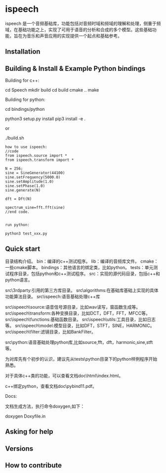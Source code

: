 ispeech
========

ispeech 是一个音频基础库，功能包括对音频时域和频域的理解和处理，侧重于频域，在基础功能之上，实现了可用于语音的分析和合成的多个模型。这些基础功能，旨在为音乐和声音应用的实现提供一个起点和基础参考。

Installation
------------

## Building & Install & Example Python bindings

Building for c++:

cd Speech
mkdir build
cd build
cmake ..
make


Building for python:

cd bindings/python

python3 setup.py install
pip3 install -e .

or

./build.sh


	how to use ispeech:
	//code
	from ispeech.source import *
	from ispeech.transform import *

	N = 256;
	sine = SineGenerator(44100)
	sine.setFrequency(5000.0)
	sine.setAmplitude(1.0)
	sine.setPhase(1.0)
	sine.generate(N)

	dft = Dft(N)

	spectrum_sine=fft.fft(sine)
	//end code.


	run python:

	python3 test_xxx.py


Quick start
-----------
目录结构介绍。
bin：编译的c++测试程序。
lib：编译的音频库文件。
cmake：一些cmake脚本。
bindings：其他语言的绑定类，比如python。
tests：单元测试程序目录，包括python和c++测试程序。
src：实现的源代码目录，包括c++和python语言。

src\3rdparty:引用的第三方库目录。
src\algorithms:在基础库基础上实现的具体功能算法目录。
src\ispeech:语音基础处理c++库

src\ispeech\source:语音信号源目录，比如wav读写，窗函数生成等。
src\ispeech\transform:各种变换目录，比如DCT，DFT，FFT，MFCC等。
src\ispeech\functions:基础函数目录。
src\ispeech\utils:工具目录，比如日志等。
src\ispeech\model:模型目录，比如DFT，STFT，SINE，HARMONIC。
src\ispeech\filter:滤镜目录，比如BankFilter。

src\python:语音基础处理python库,比如source,fft，dft，harmonic,sine,stft等。


为对库先有个初步的认识，建议先从tests\python目录下的python样例程序开始熟悉。

对于具体c++类的功能，可以查看文档doc\html\index.html。

c++绑定python，查看文档doc\pybind11.pdf。

Docs:

文档生成方法，执行命令doxygen,如下：

doxygen Doxyfile.in

Asking for help
---------------

Versions
--------

How to contribute
-----------------
